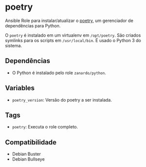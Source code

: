 # poetry

Ansible Role para instalar/atualizar o [poetry](https://python-poetry.org/), um
gerenciador de dependências para Python.

O `poetry` é instalado em um virtualenv em `/opt/poetry`. São criados symlinks
para os scripts em `/usr/local/bin`. É usado o Python 3 do sistema.

## Dependências

- O Python é instalado pelo role `zanardo/python`.

## Variables

* `poetry_version`: Versão do poetry a ser instalada.

## Tags

- `poetry`: Executa o role completo.

## Compatibilidade

- Debian Buster
- Debian Bullseye
